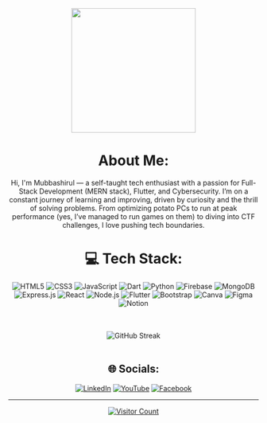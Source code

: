 <div align="center">
  <img height="250" src="https://i.giphy.com/media/v1.Y2lkPTc5MGI3NjExOHRqNnRxNGdiaDNlMGZlaTdkZnJna3E2Z2JhN2hncTZwbTI5NXk1NSZlcD12MV9pbnRlcm5hbF9naWZfYnlfaWQmY3Q9Zw/W3klTgJuKy5vymEoe7/giphy.gif" />
  
  #  About Me:
Hi, I'm Mubbashirul — a self-taught tech enthusiast with a passion for Full-Stack Development (MERN stack), Flutter, and Cybersecurity. I’m on a constant journey of learning and improving, driven by curiosity and the thrill of solving problems. From optimizing potato PCs to run at peak performance (yes, I’ve managed to run games on them) to diving into CTF challenges, I love pushing tech boundaries.
  

  
  # 💻 Tech Stack:
  <img src="https://img.shields.io/badge/html5-%23E34F26.svg?style=for-the-badge&logo=html5&logoColor=white" alt="HTML5"/>
  <img src="https://img.shields.io/badge/css3-%231572B6.svg?style=for-the-badge&logo=css3&logoColor=white" alt="CSS3"/>
  <img src="https://img.shields.io/badge/javascript-%23323330.svg?style=for-the-badge&logo=javascript&logoColor=%23F7DF1E" alt="JavaScript"/>
  <img src="https://img.shields.io/badge/dart-%230175C2.svg?style=for-the-badge&logo=dart&logoColor=white" alt="Dart"/>
  <img src="https://img.shields.io/badge/python-%233572A0.svg?style=for-the-badge&logo=python&logoColor=white" alt="Python"/>
  <img src="https://img.shields.io/badge/firebase-%23039BE5.svg?style=for-the-badge&logo=firebase" alt="Firebase"/>
  <img src="https://img.shields.io/badge/MongoDB-%234ea94b.svg?style=for-the-badge&logo=mongodb&logoColor=white" alt="MongoDB"/>
  <img src="https://img.shields.io/badge/express.js-%23404d59.svg?style=for-the-badge&logo=express&logoColor=%2361DAFB" alt="Express.js"/>
  <img src="https://img.shields.io/badge/react-%2320232a.svg?style=for-the-badge&logo=react&logoColor=%2361DAFB" alt="React"/>
  <img src="https://img.shields.io/badge/node.js-6DA55F?style=for-the-badge&logo=node.js&logoColor=white" alt="Node.js"/>
  <img src="https://img.shields.io/badge/Flutter-%2302569B.svg?style=for-the-badge&logo=Flutter&logoColor=white" alt="Flutter"/>
  <img src="https://img.shields.io/badge/bootstrap-%238511FA.svg?style=for-the-badge&logo=bootstrap&logoColor=white" alt="Bootstrap"/>
  <img src="https://img.shields.io/badge/Canva-%2300C4CC.svg?style=for-the-badge&logo=Canva&logoColor=white" alt="Canva"/>
  <img src="https://img.shields.io/badge/figma-%23F24E1E.svg?style=for-the-badge&logo=figma&logoColor=white" alt="Figma"/>
  <img src="https://img.shields.io/badge/Notion-%23000000.svg?style=for-the-badge&logo=notion&logoColor=white" alt="Notion"/>

  
  <br/><br/>
  <img src="https://github-readme-streak-stats.herokuapp.com/?user=mubbashirulislam&theme=dark&hide_border=false" alt="GitHub Streak"/>
  <br/><br/>
  
  ## 🌐 Socials:
  <a href="https://linkedin.com/in/mubbashirul-islam"><img src="https://img.shields.io/badge/LinkedIn-%230077B5.svg?logo=linkedin&logoColor=white" alt="LinkedIn"/></a>
  <a href="https://youtube.com/@diafan1s?si=_X9Co5RideK725Ca"><img src="https://img.shields.io/badge/YouTube-%23FF0000.svg?logo=YouTube&logoColor=white" alt="YouTube"/></a>
  <a href="https://facebook.com/itsfisshyinstit"><img src="https://img.shields.io/badge/Facebook-%231877F2.svg?logo=Facebook&logoColor=white" alt="Facebook"/></a>
  
  ---
  <a href="https://visitcount.itsvg.in"><img src="https://visitcount.itsvg.in/api?id=mubbashirulislam&icon=0&color=0" alt="Visitor Count"/></a>
</div>

<!-- Proudly created with GPRM ( https://gprm.itsvg.in ) -->
